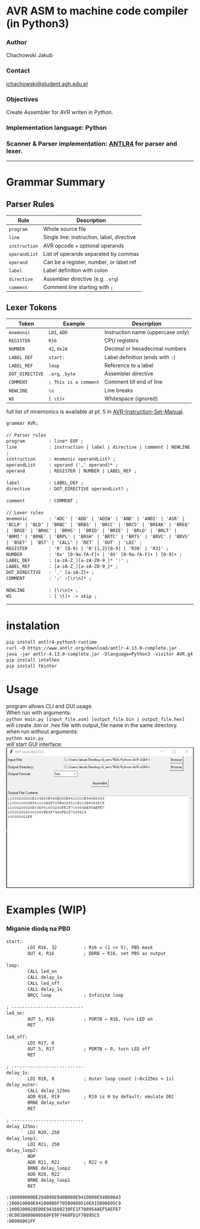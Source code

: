 # AVR ASM to machine code compiler (in Python3)
### Author
Chachowski Jakub
### Contact
jchachowski@student.agh.edu.pl
### Objectives
Create Assembler for AVR writen in Python.

### Implementation language: Python
### Scanner & Parser implementation: [ANTLR4](https://www.antlr.org/) for parser and lexer.
---
# Grammar Summary

## Parser Rules

| Rule         | Description                                |
|--------------|--------------------------------------------|
| `program`    | Whole source file                          |
| `line`       | Single line: instruction, label, directive |
| `instruction`| AVR opcode + optional operands             |
| `operandList`| List of operands separated by commas       |
| `operand`    | Can be a register, number, or label ref    |
| `label`      | Label definition with colon                |
| `directive`  | Assembler directive (e.g. `.org`)          |
| `comment`    | Comment line starting with `;`             |

## Lexer Tokens

| Token         | Example         | Description                            |
|---------------|-----------------|----------------------------------------|
| `mnemonic`    | `LDI`, `ADD`    | Instruction name (uppercase only)      |
| `REGISTER`    | `R16`           | CPU registers                          |
| `NUMBER`      | `42`, `0x2A`    | Decimal or hexadecimal numbers         |
| `LABEL_DEF`   | `start:`        | Label definition (ends with `:`)       |
| `LABEL_REF`   | `loop`          | Reference to a label                   |
| `DOT_DIRECTIVE`| `.org`, `.byte`| Assembler directive                    |
| `COMMENT`     | `; This is a comment` | Comment till end of line         |
| `NEWLINE`     | `\n`            | Line breaks                            |
| `WS`          | `[ \t]+`        | Whitespace (ignored)                   |

full list of mnemonics is available at pt. 5 in [AVR-Instruction-Set-Manual](https://ww1.microchip.com/downloads/en/devicedoc/AVR-Instruction-Set-Manual-DS40002198A.pdf).

```
grammar AVR;

// Parser rules
program         : line* EOF ;
line            : instruction | label | directive | comment | NEWLINE ;
instruction     : mnemonic operandList? ;
operandList     : operand (',' operand)* ;
operand         : REGISTER | NUMBER | LABEL_REF ;

label           : LABEL_DEF ;
directive       : DOT_DIRECTIVE operandList? ;

comment         : COMMENT ;

// Lexer rules
mnemonic        : 'ADC' | 'ADD' | 'ADIW' | 'AND' | 'ANDI' | 'ASR' | 'BCLR' | 'BLD' | 'BRBC' | 'BRBS' | 'BRCC' | 'BRCS' | 'BREAK' | 'BREQ' | 'BRGE' | 'BRHC' | 'BRHS' | 'BRID' | 'BRIE' | 'BRLO' | 'BRLT' | 'BRMI' | 'BRNE' | 'BRPL' | 'BRSH' | 'BRTC' | 'BRTS' | 'BRVC' | 'BRVS' | 'BSET' | 'BST' | 'CALL' | 'RET' | 'OUT' | 'LDI' ;
REGISTER        : 'R' [0-9] | 'R'{1,2}[0-9] | 'R30' | 'R31' ;
NUMBER          : '0x' [0-9a-fA-F]+ | '0X' [0-9a-fA-F]+ | [0-9]+ ;
LABEL_DEF       : [a-zA-Z_][a-zA-Z0-9_]* ':' ;
LABEL_REF       : [a-zA-Z_][a-zA-Z0-9_]* ;
DOT_DIRECTIVE   : '.' [a-zA-Z]+ ;
COMMENT         : ';' ~[\r\n]* ;

NEWLINE         : [\r\n]+ ;
WS              : [ \t]+ -> skip ;

```
---
# instalation
```
pip install antlr4-python3-runtime
curl -O https://www.antlr.org/download/antlr-4.13.0-complete.jar
java -jar antlr-4.13.0-complete.jar -Dlanguage=Python3 -visitor AVR.g4
pip install intelhex
pip install tkinter
```
# Usage
program allows CLI and GUI usage.</br>
When run with arguments:</br>
`python main.py [input_file.asm] [output_file.bin | output_file.hex] `</br>
will create .bin or .hex file with output_file name in the same directory.</br>
when run without arguments:</br>
`python main.py`</br>
will start GUI interface:</br>
![GUI Image](https://github.com/JChachowski/Python-AVR-ASM-to-machine-code-compilator/blob/main/gui_tkik.jpg?raw=true)

# Examples (WIP)

### Miganie diodą na PB0
```ASM
start:
        LDI R16, 32          ; R16 = (1 << 5), PB5 mask
        OUT 4, R16           ; DDRB ← R16, set PB5 as output

loop:
        CALL led_on
        CALL delay_1s
        CALL led_off
        CALL delay_1s
        BRCC loop            ; Infinite loop

; ---------------------------
led_on:
        OUT 5, R16           ; PORTB ← R16, turn LED on
        RET

led_off:
        LDI R17, 0
        OUT 5, R17           ; PORTB ← 0, turn LED off
        RET

; ---------------------------
delay_1s:
        LDI R18, 8           ; Outer loop count (~8×125ms ≈ 1s)
delay_outer:
        CALL delay_125ms
        ADD R18, R19         ; R19 is 0 by default; emulate DEC
        BRNE delay_outer
        RET

; ---------------------------
delay_125ms:
        LDI R20, 250
delay_loop1:
        LDI R21, 250
delay_loop2:
        NOP
        ADD R21, R22         ; R22 = 0
        BRNE delay_loop2
        ADD R20, R22
        BRNE delay_loop1
        RET

```
```hex
:1000000000E204B90E940B000E9410000E940D0043
:100010000E941000B8F705B9089510E015B90895C9
:1000200028E00E941600230FE1F708954AEF5AEFE7
:0C0030000000560FE9F7460FD1F70895C5
:00000001FF
```
